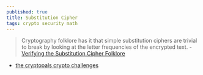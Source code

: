 ```yaml
---
published: true
title: Substitution Cipher
tags: crypto security math
---
```

> Cryptography folklore has it that simple substitution ciphers are trivial to break by looking at the letter frequencies of the encrypted text. - [Verifying the Substitution Cipher Folklore](https://www.spinellis.gr/blog/20160318/)

- [the cryptopals crypto challenges](https://cryptopals.com/sets/1/challenges/6)
